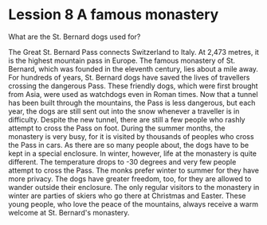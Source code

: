 # Lession 8 A famous monastery

What are the St. Bernard dogs used for?

The Great St. Bernard Pass connects Switzerland to Italy. At 2,473 metres, it is the highest mountain pass in Europe. The famous monastery of St. Bernard, which was founded in the eleventh century, lies about a mile away. For hundreds of years, St. Bernard dogs have saved the lives of travellers crossing the dangerous Pass. These friendly dogs, which were first brought from Asia, were used as watchdogs even in Roman times. Now that a tunnel has been built through the mountains, the Pass is less dangerous, but each year, the dogs are still sent out into the snow whenever a traveller is in difficulty. Despite the new tunnel, there are still a few people who rashly attempt to cross the Pass on foot.
    During the summer months, the monastery is very busy, for it is visited by thousands of peoples who cross the Pass in cars. As there are so many people about, the dogs have to be kept in a special enclosure. In winter, however, life at the monastery is quite different. The temperature drops to -30 degrees and very few people attempt to cross the Pass. The monks prefer winter to summer for they have more privacy. The dogs have greater freedom, too, for they are allowed to wander outside their enclosure. The only regular visitors to the monastery in winter are parties of skiers who go there at Christmas and Easter. These young people, who love the peace of the mountains, always receive a warm welcome at St. Bernard's monastery.